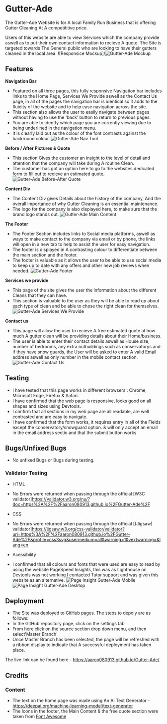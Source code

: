 # Gutter-Ade

The Gutter-Ade Website is for A local Family Run Business that is offering Gutter Cleaning At A competititive price.

Users of this website are able to view Services which the company provide aswell as to put their own contact information to recieve A quote. The Site is targeted towards The General public who are looking to have their gutters cleaned in the local area. ![Responsice Mockup]!![Gutter-Ade Mockup](https://github.com/Aaron080913/Gutter-Ade/assets/139970816/3fc01d1c-c0b3-421f-8576-9a6f8fbe26b8)



## Features

__Navigation Bar__

- Featured on all three pages, this fully responsive Navigation bar includes links to the Home Page, Services We Provide aswell as the Contact Us page, in all of the pages the navigation bar is identical so it adds to the fluidity of the website and to help ease navigation across the site.
- This section also allows the user to easily navigate between pages without having to use the 'back' button to return to previous pages.
- You are able to identfy which page you are currently viewing due to being underlined in the navigation menu.
- It is clearly laid out as the colour of the font contrasts against the backround colour.
![Gutter-Ade Nav Tool](https://github.com/Aaron080913/Gutter-Ade/assets/139970816/2044ff4b-4441-47ee-9f61-3c55cd40df46)



__Before / After Pictures & Quote__

- This section Gives the customer an insight to the level of detail and attention that the company will take during A routine Clean.
- The customer has got an option here to go to the websites dedicated form to fill out to recieve an estimated quote.
![Gutter-Ade Before-After   Quote](https://github.com/Aaron080913/Gutter-Ade/assets/139970816/ef4f44fb-d2e3-4543-96ec-ca2e54d2b51f)

__Content Div__

- The Content Div gives Details about the history of the company, And the overall importance of why Gutter Cleaning is an essential maintenance.
- The logo for the company is also displayed here, to make sure that the brand logo stands out.
![Gutter-Ade Main Content](https://github.com/Aaron080913/Gutter-Ade/assets/139970816/155f81c3-7485-49d6-8ce2-a53a3da71d40)

__The Footer__

- The Footer Section includes links to Social media platforms, aswell as ways to make contact to the company via email or by phone, the links will open in a new tab to help to assist the user for easy navigation.
- The footer is displayed in A contrasting colour to differentiate between the main section and the footer.
- The footer is valuable as it allows the user to be able to use social media to keep up to date with any offers and other new job reviews when needed.
![Gutter-Ade Footer](https://github.com/Aaron080913/Gutter-Ade/assets/139970816/49d8bec8-5877-4863-bed4-01b456dde130)

__Services we provide__

- This page of the site gives the user the information about the different Cleans that they can have.
- This section is valuable to the user as they will be able to read up about each type of clean and be able to chose the right clean for themselves.
![Gutter-Ade Services We Provide](https://github.com/Aaron080913/Gutter-Ade/assets/139970816/3d9064b4-4ad1-497d-bb16-a5c89df05ea7)

__Contact us__

- This page will allow the user to recieve A free estimated quote at how much A gutter clean will be providing details about their Home/business.
- The user is able to enter their contact details aswell as House size, number of bedrooms, any extra outbuildings such as conservatorys and if they have snow guards, the User will be asked to enter A valid Email address aswell as only number in the mobile contact section.
![Gutter-Ade Contact Us](https://github.com/Aaron080913/Gutter-Ade/assets/139970816/8da51edd-5d31-4f60-a5a0-cbaab63533ff)


## Testing

- I have tested that this page works in different browsers : Chrome, Microsoft Edge, Firefox & Safari.
- I have confirmed that the web page is responsive, looks good on all shapes and sizes using Devtools.
- I confirm that all sections in my web page are all readable, are well contrasted and are easy to navigate.
- I have confirmed that the form works, it requires entry in all of the Fields except the conservatory/snowguard option. & will only accept an email in the email address sectio and that the submit button works.

## Bugs/Unfixed Bugs

- No unfixed Bugs or Bugs during testing.

### Validator Testing

- HTML
- No Errors were returned when passing through the official [W3C validator]<https://validator.w3.org/nu/?doc=https%3A%2F%2Faaron080913.github.io%2FGutter-Ade%2F>

- CSS
- No Errors were returned when passing through the official [(Jigsaw) validator]<https://jigsaw.w3.org/css-validator/validator?uri=https%3A%2F%2Faaron080913.github.io%2FGutter-Ade%2F&profile=css3svg&usermedium=all&warning=1&vextwarning=&lang=en>

- Acessibility
- I confirmed that all colours and fonts that were used are easy to read by using the website PageSpeed Insights, this was as Lighthouse on Devtools was not working I contacted Tutor support and was given this website as an alternative.
![Page Insight Gutter-Ade Mobile](https://github.com/Aaron080913/Gutter-Ade/assets/139970816/b12c6a1f-4cd2-4784-91ce-451c29e76f64)
![Page Insight Gutter-Ade Desktop](https://github.com/Aaron080913/Gutter-Ade/assets/139970816/30797f1d-8099-4aa0-915a-110d8663e5cc)


## Deployment

- The Site was deployed to GitHub pages. The steps to depoly are as follows:
- In the GitHub repository page, click on the settings tab
- From here click on the source section drop down menu, and then select'Master Branch'
- Once Master Branch has been selected, the page will be refreshed with a ribbon display to indicate that A successful deployment has taken place.

The live link can be found here - https://aaron080913.github.io/Gutter-Ade/

## Credits

### Content

- The text on the home page was made using An AI Text Generator - <https://deepai.org/machine-learning-model/text-generator>
- The Icons in the footer, the Main Content & the free quote section were taken from [Font Awesome](https://fontawesome.com/)
  
 
